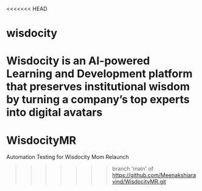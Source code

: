 <<<<<<< HEAD
# wisdocity
Wisdocity is an AI-powered Learning and Development platform that preserves institutional wisdom by turning a company’s top experts into digital avatars
=======
# WisdocityMR
Automation Testing for Wisdocity Mom Relaunch
>>>>>>> branch 'main' of https://github.com/Meenakshiaravind/WisdocityMR.git
